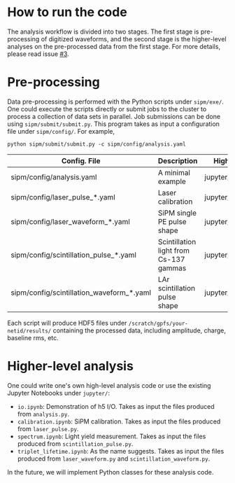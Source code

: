 # How to run the code

The analysis workflow is divided into two stages. The first stage is pre-processing of digitized waveforms, and the second stage is the higher-level analyses on the pre-processed data from the first stage. For more details, please read issue [#3](https://github.com/darkside-princeton/sipm-analysis/issues/3).

# Pre-processing

Data pre-processing is performed with the Python scripts under ``sipm/exe/``. One could execute the scripts directly or submit jobs to the cluster to process a collection of data sets in parallel. Job submissions can be done using ``sipm/submit/submit.py``. This program takes as input a configuration file under ``sipm/config/``. For example,

```
python sipm/submit/submit.py -c sipm/config/analysis.yaml
```

| Config. File | Description | Higher-level analysis | Pre-processing |
| ------------ | ----------- | --------------------- | -------------- |
| sipm/config/analysis.yaml | A minimal example | jupyter/io.ipynb | sipm/exe/analysis.py |
| sipm/config/laser_pulse_*.yaml | Laser calibration | jupyter/calibration.ipynb | sipm/exe/laser_pulse.py |
| sipm/config/laser_waveform_*.yaml | SiPM single PE pulse shape | jupyter/triplet_lifetime.ipynb | sipm/exe/laser_waveform.py |
| sipm/config/scintillation_pulse_*.yaml | Scintillation light from Cs-137 gammas | jupyter/spectrum.ipynb | sipm/exe/scintillation_pulse.py |
| sipm/config/scintillation_waveform_*.yaml | LAr scintillation pulse shape | jupyter/triplet_lifetime.ipynb | sipm/exe/scintillation_waveform.py |

Each script will produce HDF5 files under ``/scratch/gpfs/your-netid/results/`` containing the processed data, including amplitude, charge, baseline rms, etc.

# Higher-level analysis

One could write one's own high-level analysis code or use the existing Jupyter Notebooks under ``jupyter/``:
- ``io.ipynb``: Demonstration of h5 I/O. Takes as input the files produced from ``analysis.py``.
- ``calibration.ipynb``: SiPM calibration. Takes as input the files produced from ``laser_pulse.py``.
- ``spectrum.ipynb``: Light yield measurement. Takes as input the files produced from ``scintillation_pulse.py``.
- ``triplet_lifetime.ipynb``: As the name suggests. Takes as input the files produced from ``laser_waveform.py`` and ``scintillation_waveform.py``.

In the future, we will implement Python classes for these analysis code.
